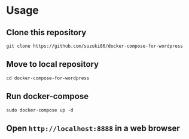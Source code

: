 # Usage

## Clone this repository

```
git clone https://github.com/suzuki86/docker-compose-for-wordpress
```

## Move to local repository

```
cd docker-compose-for-wordpress
```

## Run docker-compose

```
sudo docker-compose up -d
```

## Open `http://localhost:8888` in a web browser
